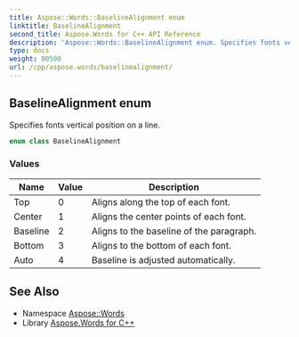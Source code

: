 ```yaml
---
title: Aspose::Words::BaselineAlignment enum
linktitle: BaselineAlignment
second_title: Aspose.Words for C++ API Reference
description: 'Aspose::Words::BaselineAlignment enum. Specifies fonts vertical position on a line in C++.'
type: docs
weight: 80500
url: /cpp/aspose.words/baselinealignment/
---
```

## BaselineAlignment enum


Specifies fonts vertical position on a line.

```cpp
enum class BaselineAlignment
```

### Values

| Name | Value | Description |
| --- | --- | --- |
| Top | 0 | Aligns along the top of each font. |
| Center | 1 | Aligns the center points of each font. |
| Baseline | 2 | Aligns to the baseline of the paragraph. |
| Bottom | 3 | Aligns to the bottom of each font. |
| Auto | 4 | Baseline is adjusted automatically. |

## See Also

* Namespace [Aspose::Words](../)
* Library [Aspose.Words for C++](../../)
